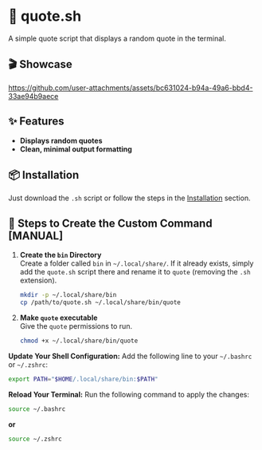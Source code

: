 # 💭 quote.sh

A simple quote script that displays a random quote in the terminal.

## 🎬 Showcase

https://github.com/user-attachments/assets/bc631024-b94a-49a6-bbd4-33ae94b9aece


## ✨ Features

- **Displays random quotes**
- **Clean, minimal output formatting**



## 📦 Installation

Just download the `.sh` script or follow the steps in the [Installation](https://github.com/fr0st-iwnl/sh-toolbox?tab=readme-ov-file#-installation) section.

## 🧭 Steps to Create the Custom Command [MANUAL]


1. **Create the `bin` Directory**  
   Create a folder called `bin` in `~/.local/share/`. If it already exists, simply add the `quote.sh` script there and rename it to `quote` (removing the `.sh` extension).

   ```bash
   mkdir -p ~/.local/share/bin
   cp /path/to/quote.sh ~/.local/share/bin/quote
   ```

1. **Make `quote` executable**  
   Give the `quote` permissions to run.

   ```bash
   chmod +x ~/.local/share/bin/quote
   ```

**Update Your Shell Configuration:**
Add the following line to your `~/.bashrc` or `~/.zshrc`:

```bash
export PATH="$HOME/.local/share/bin:$PATH"
```

**Reload Your Terminal:**
Run the following command to apply the changes:

```bash
source ~/.bashrc
```
**or**

```bash
source ~/.zshrc
```
   

   
